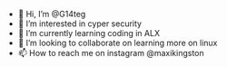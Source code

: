 - 👋 Hi, I’m @G14teg
- 👀 I’m interested in cyper security
- 🌱 I’m currently learning coding in ALX
- 💞️ I’m looking to collaborate on learning more on linux 
- 📫 How to reach me on instagram @maxikingston 

<!---
G14teg/G14teg is a ✨ special ✨ repository because its `README.md` (this file) appears on your GitHub profile.
You can click the Preview link to take a look at your changes.
--->

